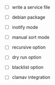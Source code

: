 - [ ] write a service file
- [ ] debian package
- [ ] inotify mode
- [ ] manual sort mode
- [ ] recursive option
- [ ] dry run option
- [ ] blacklist option
- [ ] clamav integration

